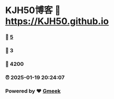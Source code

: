 # KJH50博客 :link: https://KJH50.github.io 
### :page_facing_up: [5](https://KJH50.github.io/tag.html) 
### :speech_balloon: 3 
### :hibiscus: 4200 
### :alarm_clock: 2025-01-19 20:24:07 
### Powered by :heart: [Gmeek](https://github.com/Meekdai/Gmeek)
